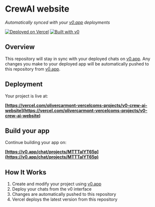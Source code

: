 # CrewAI website

*Automatically synced with your [v0.app](https://v0.app) deployments*

[![Deployed on Vercel](https://img.shields.io/badge/Deployed%20on-Vercel-black?style=for-the-badge&logo=vercel)](https://vercel.com/olivercarmont-vercelcoms-projects/v0-crew-ai-website)
[![Built with v0](https://img.shields.io/badge/Built%20with-v0.app-black?style=for-the-badge)](https://v0.app/chat/projects/MTTTalYT65p)

## Overview

This repository will stay in sync with your deployed chats on [v0.app](https://v0.app).
Any changes you make to your deployed app will be automatically pushed to this repository from [v0.app](https://v0.app).

## Deployment

Your project is live at:

**[https://vercel.com/olivercarmont-vercelcoms-projects/v0-crew-ai-website](https://vercel.com/olivercarmont-vercelcoms-projects/v0-crew-ai-website)**

## Build your app

Continue building your app on:

**[https://v0.app/chat/projects/MTTTalYT65p](https://v0.app/chat/projects/MTTTalYT65p)**

## How It Works

1. Create and modify your project using [v0.app](https://v0.app)
2. Deploy your chats from the v0 interface
3. Changes are automatically pushed to this repository
4. Vercel deploys the latest version from this repository
